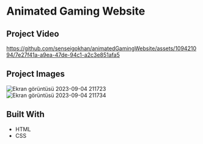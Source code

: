 # Animated Gaming Website
## Project Video

https://github.com/senseigokhan/animatedGamingWebsite/assets/109421094/7e27f41a-a9ea-47de-94c1-a2c3e851afa5

## Project Images
![Ekran görüntüsü 2023-09-04 211723](https://github.com/eroglugokhan/animatedGamingWebsite/assets/109421094/fd85dd0f-af04-4d15-8d1d-4c85e32f4f87)
![Ekran görüntüsü 2023-09-04 211734](https://github.com/eroglugokhan/animatedGamingWebsite/assets/109421094/01b532a3-e555-463c-a6ed-c4e5bed65483)

## Built With

* HTML
* CSS
